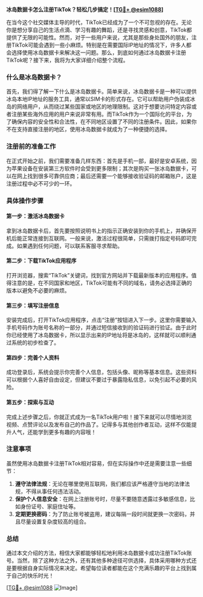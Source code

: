 **冰岛数据卡怎么注册TikTok？轻松几步搞定！[[TG💪+ @esim1088](https://t.me/s/esim1088)]**

在当今这个社交媒体主导的时代，TikTok已经成为了一个不可忽视的存在。无论你是想分享自己的生活点滴、学习有趣的舞蹈，还是寻找灵感和创意，TikTok都提供了无限的可能性。然而，对于一些用户来说，尤其是那些身处国外的朋友，注册TikTok可能会遇到一些小麻烦。特别是在需要国际IP地址的情况下，许多人都会选择使用冰岛数据卡来解决这一问题。那么，到底如何通过冰岛数据卡注册TikTok呢？接下来，我将为大家详细介绍整个流程。

### 什么是冰岛数据卡？

首先，我们得了解一下什么是冰岛数据卡。简单来说，冰岛数据卡是一种可以提供冰岛本地IP地址的服务工具，通常以SIM卡的形式存在。它可以帮助用户伪装成冰岛的网络用户，从而绕过某些国家或地区的地理限制。这对于想要访问特定内容或者注册某些海外应用的用户来说非常有用。而TikTok作为一个国际化的平台，为了确保内容的安全性和合法性，在不同地区设置了不同的注册条件。因此，如果你不在支持直接注册的地区，使用冰岛数据卡就成为了一种便捷的选择。

### 注册前的准备工作

在正式开始之前，我们需要准备几样东西：首先是手机一部，最好是安卓系统，因为苹果设备在安装第三方软件时会受到更多限制；其次是购买一张冰岛数据卡，可以在网上找到很多可靠供应商；最后还需要一个能够接收验证码的邮箱账户，这是注册过程中必不可少的一环。

### 具体操作步骤

#### 第一步：激活冰岛数据卡
拿到冰岛数据卡后，首先要按照说明书上的指示正确安装到你的手机上，并确保开机后能正常连接到互联网。一般来说，激活过程很简单，只需拨打指定号码即可完成。如果遇到任何问题，可以联系客服寻求帮助。

#### 第二步：下载TikTok应用程序
打开浏览器，搜索“TikTok”关键词，找到官方网站并下载最新版本的应用程序。值得注意的是，在不同国家和地区，TikTok可能有不同的域名，请务必选择正确的版本以避免不必要的麻烦。

#### 第三步：填写注册信息
安装完成后，打开TikTok应用程序，点击“注册”按钮进入下一步。这里你需要输入手机号码作为账号名称的一部分，并通过短信接收到的验证码进行验证。由于此时你已经使用了冰岛数据卡，所以显示出来的IP地址将是冰岛的，这样就可以顺利通过系统的初步检查了。

#### 第四步：完善个人资料
成功登录后，系统会提示你完善个人信息，包括头像、昵称等基本信息。这些资料可以根据个人喜好自由设定，但建议不要过于暴露隐私信息，以免引起不必要的风险。

#### 第五步：探索与互动
完成上述步骤之后，你就正式成为一名TikTok用户啦！接下来就可以尽情地浏览视频、点赞评论以及发布自己的作品了。记得多与其他创作者互动，这样不仅能提升人气，还能学到更多有趣的内容哦！

### 注意事项

虽然使用冰岛数据卡注册TikTok相对容易，但在实际操作中还是需要注意一些细节：

1. **遵守法律法规**：无论在哪里使用互联网，我们都应该严格遵守当地的法律法规，不得从事任何违法活动。
2. **保护个人信息安全**：在网上注册账号时，尽量不要随意透露过多敏感信息，比如身份证号、家庭住址等。
3. **定期更换密码**：为了防止账号被盗用，建议每隔一段时间就更换一次密码，并且尽量设置复杂度较高的组合。

### 总结

通过本文介绍的方法，相信大家都能够轻松地利用冰岛数据卡成功注册TikTok账号。当然，除了这种方法之外，还有其他多种途径可供选择，具体采用哪种方式还是要根据自身实际情况来决定。希望每位读者都能在这个充满乐趣的平台上找到属于自己的快乐时光！

[[TG💪+ @esim1088](https://t.me/s/esim1088) ![Image](https://i.postimg.cc/4NQfJmqS/Snipaste-2025-05-13-00-14-12.png)]
